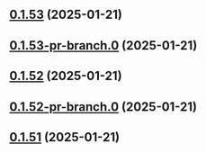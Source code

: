 ## [0.1.53](https://github.com/latha-414/AWS-CICD-web-app/compare/v0.1.53-pr-branch.0...v0.1.53) (2025-01-21)



## [0.1.53-pr-branch.0](https://github.com/latha-414/AWS-CICD-web-app/compare/v0.1.52...v0.1.53-pr-branch.0) (2025-01-21)



## [0.1.52](https://github.com/latha-414/AWS-CICD-web-app/compare/v0.1.52-pr-branch.0...v0.1.52) (2025-01-21)



## [0.1.52-pr-branch.0](https://github.com/latha-414/AWS-CICD-web-app/compare/v0.1.51...v0.1.52-pr-branch.0) (2025-01-21)



## [0.1.51](https://github.com/latha-414/AWS-CICD-web-app/compare/v0.1.51-pr-branch.1...v0.1.51) (2025-01-21)



